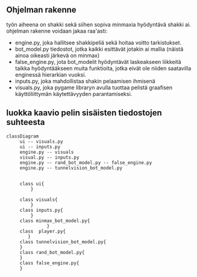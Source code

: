 ## Ohjelman rakenne

työn aiheena on shakki sekä siihen sopiva minmaxia hyödyntävä shakki ai.
ohjelman rakenne voidaan jakaa raa'asti:
- engine.py, joka hallitsee shakkipeliä sekä hoitaa voitto tarkistukset.
- bot_model.py tiedostot, jotka kaikki esittävät jotakin ai mallia (näistä ainoa oikeasti järkevä on minmax)
- false_engine.py, jota bot_modelit hyödyntävät laskeakseen liikkeitä taikka hyödyntääkseen muita funktioita, jotka eivät ole niiden saatavilla enginessä hierarkian vuoksi.
- inputs.py, joka mahdollistaa shakin pelaamisen ihmisenä
- visuals.py, joka pygame libraryn avulla tuottaa pelistä graafisen käyttöliittymän käytettävyyden parantamiseksi.

## luokka kaavio pelin sisäisten tiedostojen suhteesta
 ```mermaid
 classDiagram
      ui -- visuals.py
      ui -- inputs.py
      engine.py -- visuals
      visual.py -- inputs.py
      engine.py -- rand_bot_model.py -- false_engine.py
      engine.py -- tunnelvision_bot_model.py
      
         
      class ui{
          }
    
      class visuals{
          }
      class inputs.py{
          }
      class minmax_bot_model.py{
                }
      class  player.py{
         }
      class tunnelvision_bot_model.py{
      }
      class rand_bot_model.py{
      }
      class false_engine.py{
      }
